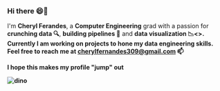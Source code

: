 ### Hi there 😄👋
 I'm <b>Cheryl Ferandes</b>, a <b>Computer Engineering</b> grad with a passion for <b>crunching data 🔍</b>, <b>building pipelines 🔨</b> and <b>data visualization 📉<>.
 Currently I am working on projects to hone my data engineering skills.
 Feel free to reach me at cherylfernandes309@gmail.com 📫

 I hope this makes my profile "jump" out

![dino](https://github.com/fernandes-cheryl/fernandes-cheryl/assets/100081376/beacd503-6e9c-4ca1-ab1e-65ff154d064a)

